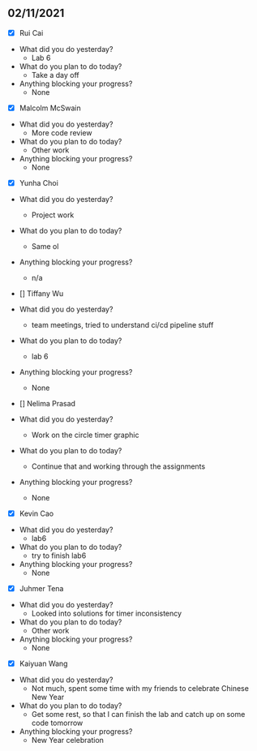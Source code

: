 
## 02/11/2021
 
- [x] Rui Cai 
- What did you do yesterday?
  - Lab 6
- What do you plan to do today?
  - Take a day off
- Anything blocking your progress?
  - None



- [x] Malcolm McSwain
- What did you do yesterday?
  - More code review
- What do you plan to do today?
  - Other work
- Anything blocking your progress?
  - None



- [x] Yunha Choi
- What did you do yesterday?
  - Project work
- What do you plan to do today?
  - Same ol
- Anything blocking your progress?
  - n/a



- [] Tiffany Wu
- What did you do yesterday?
  - team meetings, tried to understand ci/cd pipeline stuff
- What do you plan to do today?
  - lab 6
- Anything blocking your progress?
  - None


- [] Nelima Prasad
- What did you do yesterday?
  - Work on the circle timer graphic
- What do you plan to do today?
  - Continue that and working through the assignments
- Anything blocking your progress?
  - None



- [x] Kevin Cao
- What did you do yesterday?
  - lab6
- What do you plan to do today?
  - try to finish lab6
- Anything blocking your progress?
  - None



- [x] Juhmer Tena
- What did you do yesterday?
  - Looked into solutions for timer inconsistency
- What do you plan to do today?
  - Other work
- Anything blocking your progress?
  - None


- [x] Kaiyuan Wang
- What did you do yesterday?
  - Not much, spent some time with my friends to celebrate Chinese New Year
- What do you plan to do today?
  - Get some rest, so that I can finish the lab and catch up on some code tomorrow
- Anything blocking your progress?
  - New Year celebration